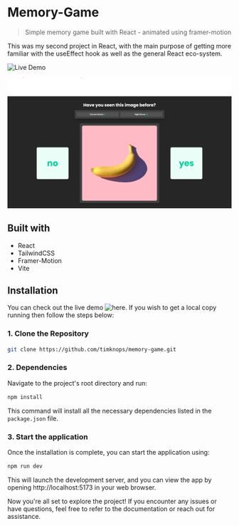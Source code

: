 # Memory-Game

> Simple memory game built with React - animated using framer-motion

This was my second project in React, with the main purpose of getting more familiar with the useEffect hook as well as the general React eco-system.

![Live Demo][live-demo]

![Desktop project screenshot][memory-game-screenshot-full]

## Built with

- React
- TailwindCSS
- Framer-Motion
- Vite

## Installation
You can check out the live demo ![here][live-demo]. If you wish to get a local copy running then follow the steps below:

### 1. Clone the Repository

```bash
git clone https://github.com/timknops/memory-game.git
```

### 2. Dependencies
Navigate to the project's root directory and run:

```bash
npm install
```
This command will install all the necessary dependencies listed in the `package.json` file.

### 3. Start the application
Once the installation is complete, you can start the application using:

```bash
npm run dev
```
This will launch the development server, and you can view the app by opening http://localhost:5173 in your web browser.

Now you're all set to explore the project! If you encounter any issues or have questions, feel free to refer to the documentation or reach out for assistance.


[live-demo]: https://timknops.github.io/memory-game/
[memory-game-screenshot-full]: src/assets/screenshots/memory-game-screenshot-full.png
